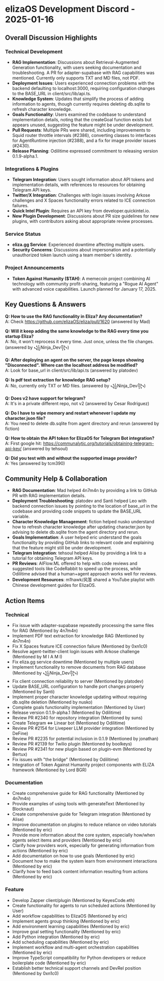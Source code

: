 # elizaOS Development Discord - 2025-01-16

## Overall Discussion Highlights

### Technical Development
- **RAG Implementation**: Discussions about Retrieval-Augmented Generation functionality, with users seeking documentation and troubleshooting. A PR for adapter-supabase with RAG capabilities was mentioned. Currently only supports TXT and MD files, not PDF.
- **Deployment Issues**: Users experienced connection problems with the backend defaulting to localhost:3000, requiring configuration changes to the BASE_URL in client/src/lib/api.ts.
- **Knowledge System**: Updates that simplify the process of adding information to agents, though currently requires deleting db.sqlite to refresh character knowledge.
- **Goals Functionality**: Users examined the codebase to understand implementation details, noting that the createGoal function exists but appears unused, suggesting the feature might be under development.
- **Pull Requests**: Multiple PRs were shared, including improvements to Squid router throttle intervals (#2386), converting classes to interfaces for AgentRuntime injection (#2388), and a fix for image provider issues (#2430).
- **Release Planning**: Odilitime expressed commitment to releasing version 0.1.9-alpha.1.

### Integrations & Plugins
- **Telegram Integration**: Users sought information about API tokens and implementation details, with references to resources for obtaining Telegram API keys.
- **Twitter/X Integration**: Challenges with login issues involving Arkose challenges and X Spaces functionality errors related to ICE connection failures.
- **Quick Intel Plugin**: Requires an API key from developer.quickintel.io.
- **New Plugin Development**: Discussions about PR size guidelines for new plugins, with contributors asking about appropriate review processes.

### Service Status
- **eliza.gg Service**: Experienced downtime affecting multiple users.
- **Security Concerns**: Discussions about impersonation and a potentially unauthorized token launch using a team member's identity.

### Project Announcements
- **Token Against Humanity ($TAH)**: A memecoin project combining AI technology with community profit-sharing, featuring a "Rogue AI Agent" with advanced voice capabilities. Launch planned for January 17, 2025.

## Key Questions & Answers

**Q: How to use the RAG functionality in Eliza? Any documentation?**  
A: Check https://github.com/elizaOS/eliza/pull/1620 (answered by Mad)

**Q: Will it keep adding the same knowledge to the RAG every time you startup Eliza?**  
A: No, it won't reprocess it every time. Just once, unless the file changes. (answered by ꧁Ninja_Dev꧂)

**Q: After deploying an agent on the server, the page keeps showing "Disconnected". Where can the localhost address be modified?**  
A: Look for base_url in client/src/lib/api.ts (answered by platodev)

**Q: Is pdf text extraction for knowledge RAG setup?**  
A: No, currently only TXT or MD files. (answered by ꧁Ninja_Dev꧂)

**Q: Does v2 have support for telegram?**  
A: It's in a private different repo, not v2 (answered by Cesar Rodriguez)

**Q: Do I have to wipe memory and restart whenever I update my character.json file?**  
A: You need to delete db.sqlite from agent directory and rerun (answered by fiction)

**Q: How to obtain the API token for ElizaOS for Telegram Bot integration?**  
A: First google hit: https://communalytic.org/tutorials/obtaining-telegram-api-key/ (answered by tehsoul)

**Q: Did you test with and without the supported image provider?**  
A: Yes (answered by tcm390)

## Community Help & Collaboration

- **RAG Documentation**: Mad helped 4n7m4n by providing a link to GitHub PR with RAG implementation details.
- **Deployment Troubleshooting**: platodev and Santi helped Leo with backend connection issues by pointing to the location of base_url in the codebase and providing code snippets to update the BASE_URL variable.
- **Character Knowledge Management**: fiction helped nusko understand how to refresh character knowledge after updating character.json by advising to delete db.sqlite from the agent directory and rerun.
- **Goals Implementation**: A user helped eric understand the goals functionality by providing GitHub links to relevant code and explaining that the feature might still be under development.
- **Telegram Integration**: tehsoul helped Alise by providing a link to a tutorial for obtaining Telegram API keys.
- **PR Reviews**: AIFlow.ML offered to help with code reviews and suggested tools like CodeRabbit to speed up the process, while Odilitime advised that a human+agent approach works well for reviews.
- **Development Resources**: m1hawk/风答 shared a YouTube playlist with Chinese development guides for ElizaOS.

## Action Items

### Technical
- Fix issue with adapter-supabase repeatedly processing the same files for RAG (Mentioned by 4n7m4n)
- Implement PDF text extraction for knowledge RAG (Mentioned by 4n7m4n)
- Fix X Spaces feature ICE connection failure (Mentioned by 0xn1c0)
- Resolve agent-twitter-client login issues with Arkose challenge (Mentioned by M I A M I)
- Fix eliza.gg service downtime (Mentioned by multiple users)
- Implement functionality to remove documents from RAG database (Mentioned by ꧁Ninja_Dev꧂)
- Fix client connection reliability to server (Mentioned by platodev)
- Update BASE_URL configuration to handle port changes properly (Mentioned by Santi)
- Implement proper character knowledge updating without requiring db.sqlite deletion (Mentioned by nusko)
- Complete goals functionality implementation (Mentioned by User)
- Release version 0.1.9-alpha.1 (Mentioned by Odilitime)
- Review PR #2340 for repository integration (Mentioned by suns)
- Create Telegram <=> Linear bot (Mentioned by Odilitime)
- Review PR #2154 for Livepeer LLM provider integration (Mentioned by DeFine)
- Review PR #2235 for potential inclusion in 0.1.9 (Mentioned by jonathan)
- Review PR #2139 for Twilio plugin (Mentioned by boolkeys)
- Review PR #2341 for new plugin based on plugin-evm (Mentioned by Bertux)
- Fix issues with "the bridge" (Mentioned by Odilitime)
- Integration of Token Against Humanity project components with ELIZA framework (Mentioned by Lord BGR)

### Documentation
- Create comprehensive guide for RAG functionality (Mentioned by 4n7m4n)
- Provide examples of using tools with generateText (Mentioned by Blocknaut)
- Create comprehensive guide for Telegram integration (Mentioned by Alise)
- Improve documentation on plugins to reduce reliance on video tutorials (Mentioned by eric)
- Provide more information about the core system, especially how/when agents select items and providers (Mentioned by eric)
- Clarify how providers work, especially for generating information from actions (Mentioned by eric)
- Add documentation on how to use goals (Mentioned by eric)
- Document how to make the system learn from environment interactions (Mentioned by eric)
- Clarify how to feed back content information resulting from actions (Mentioned by eric)

### Feature
- Develop Zapper client/plugin (Mentioned by KeyesCode.eth)
- Create functionality for agents to run scheduled actions (Mentioned by User)
- Add workflow capabilities to ElizaOS (Mentioned by eric)
- Implement agents group thinking (Mentioned by eric)
- Add environment learning capabilities (Mentioned by eric)
- Improve goal setting functionality (Mentioned by eric)
- Add Python integration (Mentioned by eric)
- Add scheduling capabilities (Mentioned by eric)
- Implement workflow and multi-agent orchestration capabilities (Mentioned by eric)
- Improve TypeScript compatibility for Python developers or reduce boilerplate code (Mentioned by eric)
- Establish better technical support channels and DevRel position (Mentioned by 0xn1c0)